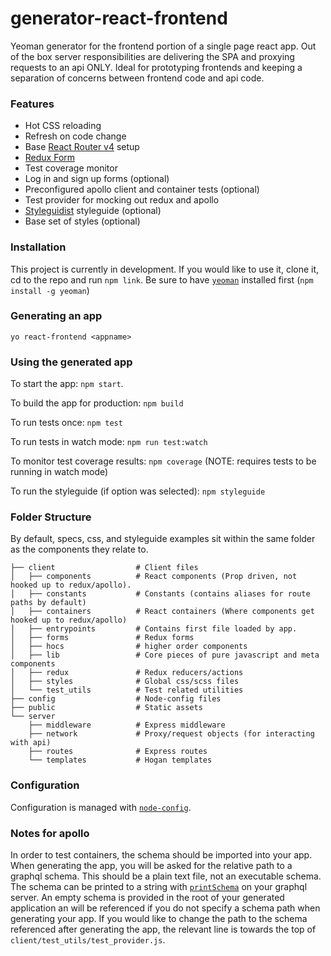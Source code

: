 # generator-react-frontend

Yeoman generator for the frontend portion of a single page react app. Out of the box server responsibilities are delivering the SPA and proxying requests to an api ONLY. Ideal for prototyping frontends and keeping a separation of concerns between frontend code and api code.

### Features

- Hot CSS reloading
- Refresh on code change
- Base [React Router v4](https://reacttraining.com/react-router/web/guides/philosophy) setup
- [Redux Form](https://redux-form.com/7.3.0/)
- Test coverage monitor
- Log in and sign up forms (optional)
- Preconfigured apollo client and container tests (optional)
- Test provider for mocking out redux and apollo
- [Styleguidist](https://github.com/styleguidist/react-styleguidist) styleguide (optional)
- Base set of styles (optional)

### Installation

This project is currently in development. If you would like to use it, clone it, cd to the repo and run `npm link`. Be sure to have [`yeoman`](http://yeoman.io/learning/index.html) installed first (`npm install -g yeoman`)

### Generating an app

```
yo react-frontend <appname>
```

### Using the generated app

To start the app: `npm start`.

To build the app for production: `npm build`

To run tests once: `npm test`

To run tests in watch mode: `npm run test:watch`

To monitor test coverage results: `npm coverage` (NOTE: requires tests to be running in watch mode)

To run the styleguide (if option was selected): `npm styleguide`

### Folder Structure

By default, specs, css, and styleguide examples sit within the same folder as the components they relate to.

    ├── client                  # Client files
    │   ├── components          # React components (Prop driven, not hooked up to redux/apollo).
    │   ├── constants           # Constants (contains aliases for route paths by default)
    │   ├── containers          # React containers (Where components get hooked up to redux/apollo)
    │   ├── entrypoints         # Contains first file loaded by app.
    │   ├── forms               # Redux forms
    │   ├── hocs                # higher order components
    │   ├── lib                 # Core pieces of pure javascript and meta components
    │   ├── redux               # Redux reducers/actions
    │   ├── styles              # Global css/scss files
    │   └── test_utils          # Test related utilities
    ├── config                  # Node-config files
    ├── public                  # Static assets
    └── server
        ├── middleware          # Express middleware
        ├── network             # Proxy/request objects (for interacting with api)
        ├── routes              # Express routes
        └── templates           # Hogan templates

### Configuration

Configuration is managed with [`node-config`](https://github.com/lorenwest/node-config).

### Notes for apollo

In order to test containers, the schema should be imported into your app. When generating the app, you will be asked for the relative path to a graphql schema. This should be a plain text file, not an executable schema. The schema can be printed to a string with [`printSchema`](http://graphql.org/graphql-js/utilities/#printschema) on your graphql server. An empty schema is provided in the root of your generated application an will be referenced if you do not specify a schema path when generating your app. If you would like to change the path to the schema referenced after generating the app, the relevant line is towards the top of `client/test_utils/test_provider.js`.
